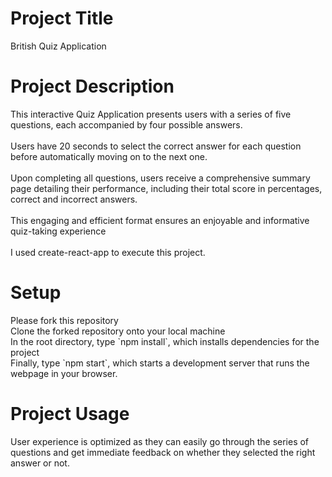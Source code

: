 <h1>Project Title</h1>
British Quiz Application

<h1>Project Description</h1>
This interactive Quiz Application presents users with a series of five questions, each accompanied by four possible answers. <br>
<br>
Users have 20 seconds to select the correct answer for each question before automatically moving on to the next one. <br> 
<br>
Upon completing all questions, users receive a comprehensive summary page detailing their performance, including their total score in percentages, correct and incorrect answers. <br>
<br>
This engaging and efficient format ensures an enjoyable and informative quiz-taking experience
<br>
<br>
I used create-react-app to execute this project.

<h1>Setup</h1>
Please fork this repository
<br>
Clone the forked repository onto your local machine
<br>
In the root directory, type `npm install`, which installs dependencies for the project
<br>
Finally, type `npm start`, which starts a development server that runs the webpage in your browser. 

<h1>Project Usage</h1>
User experience is optimized as they can easily go through the series of questions and get immediate feedback on whether they selected the right answer or not.
